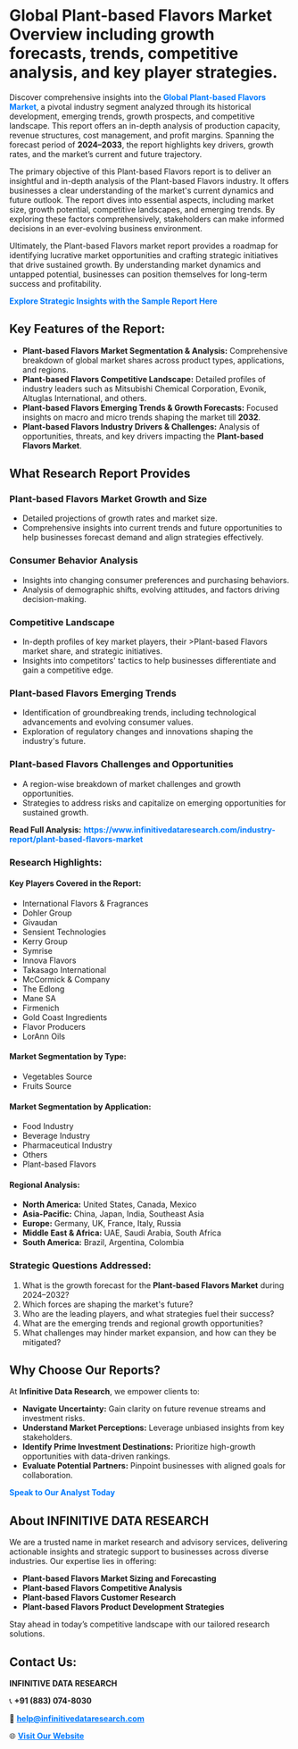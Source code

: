 <h1>Global Plant-based Flavors Market Overview including growth forecasts, trends, competitive analysis, and key player strategies.</h1>
<p>
Discover comprehensive insights into the 
<a href="https://www.infinitivedataresearch.com/industry-report/plant-based-flavors-market" rel="dofollow" style="color: #007BFF; text-decoration: none;"><strong>Global Plant-based Flavors Market</strong></a>, a pivotal industry segment analyzed through its historical development, emerging trends, growth prospects, and competitive landscape. This report offers an in-depth analysis of production capacity, revenue structures, cost management, and profit margins. Spanning the forecast period of <strong>2024–2033</strong>, the report highlights key drivers, growth rates, and the market’s current and future trajectory.
</p>
<p>
The primary objective of this Plant-based Flavors report is to deliver an insightful and in-depth analysis of the Plant-based Flavors industry. It offers businesses a clear understanding of the market's current dynamics and future outlook. The report dives into essential aspects, including market size, growth potential, competitive landscapes, and emerging trends. By exploring these factors comprehensively, stakeholders can make informed decisions in an ever-evolving business environment.
</p>
<p>
Ultimately, the Plant-based Flavors market report provides a roadmap for identifying lucrative market opportunities and crafting strategic initiatives that drive sustained growth. By understanding market dynamics and untapped potential, businesses can position themselves for long-term success and profitability.
</p>
<p>
<a href="https://www.infinitivedataresearch.com/request-sample/reportId=111978" style="color: #007BFF; text-decoration: none;"><strong>Explore Strategic Insights with the Sample Report Here</strong></a>
</p>

<h2>Key Features of the Report:</h2>
<ul>
<li><strong>Plant-based Flavors Market Segmentation & Analysis:</strong> Comprehensive breakdown of global market shares across product types, applications, and regions.</li>
<li><strong>Plant-based Flavors Competitive Landscape:</strong> Detailed profiles of industry leaders such as Mitsubishi Chemical Corporation, Evonik, Altuglas International, and others.</li>
<li><strong>Plant-based Flavors Emerging Trends & Growth Forecasts:</strong> Focused insights on macro and micro trends shaping the market till <strong>2032</strong>.</li>
<li><strong>Plant-based Flavors Industry Drivers & Challenges:</strong> Analysis of opportunities, threats, and key drivers impacting the <strong>Plant-based Flavors Market</strong>.</li>
</ul>

<h2>What Research Report Provides</h2>
<h3>Plant-based Flavors Market Growth and Size</h3>
<ul>
<li>Detailed projections of growth rates and market size.</li>
<li>Comprehensive insights into current trends and future opportunities to help businesses forecast demand and align strategies effectively.</li>
</ul>

<h3>Consumer Behavior Analysis</h3>
<ul>
<li>Insights into changing consumer preferences and purchasing behaviors.</li>
<li>Analysis of demographic shifts, evolving attitudes, and factors driving decision-making.</li>
</ul>

<h3>Competitive Landscape</h3>
<ul>
<li>In-depth profiles of key market players, their >Plant-based Flavors market share, and strategic initiatives.</li>
<li>Insights into competitors' tactics to help businesses differentiate and gain a competitive edge.</li>
</ul>

<h3>Plant-based Flavors Emerging Trends</h3>
<ul>
<li>Identification of groundbreaking trends, including technological advancements and evolving consumer values.</li>
<li>Exploration of regulatory changes and innovations shaping the industry's future.</li>
</ul>

<h3>Plant-based Flavors Challenges and Opportunities</h3>
<ul>
<li>A region-wise breakdown of market challenges and growth opportunities.</li>
<li>Strategies to address risks and capitalize on emerging opportunities for sustained growth.</li>
</ul>
<p><strong>Read Full Analysis:</strong> <a href="https://www.infinitivedataresearch.com/industry-report/plant-based-flavors-market" rel="dofollow" style="color: #007BFF; text-decoration: none;"><strong>https://www.infinitivedataresearch.com/industry-report/plant-based-flavors-market</strong></a></p>
<h3>Research Highlights:</h3>
<h4>Key Players Covered in the Report:</h4>
<ul><li>International Flavors &amp; Fragrances</li><li>Dohler Group</li><li>Givaudan</li><li>Sensient Technologies</li><li>Kerry Group</li><li>Symrise</li><li>Innova Flavors</li><li>Takasago International</li><li>McCormick &amp; Company</li><li>The Edlong</li><li>Mane SA</li><li>Firmenich</li><li>Gold Coast Ingredients</li><li>Flavor Producers</li><li>LorAnn Oils</li></ul>
<h4>Market Segmentation by Type:</h4>
<ul><li>Vegetables Source</li><li>Fruits Source</li></ul>
<h4>Market Segmentation by Application:</h4>
<ul><li>Food Industry</li><li>Beverage Industry</li><li>Pharmaceutical Industry</li><li>Others</li><li>Plant-based Flavors</li></ul>

<h4>Regional Analysis:</h4>
<ul>
<li><strong>North America:</strong> United States, Canada, Mexico</li>
<li><strong>Asia-Pacific:</strong> China, Japan, India, Southeast Asia</li>
<li><strong>Europe:</strong> Germany, UK, France, Italy, Russia</li>
<li><strong>Middle East & Africa:</strong> UAE, Saudi Arabia, South Africa</li>
<li><strong>South America:</strong> Brazil, Argentina, Colombia</li>
</ul>

<h3>Strategic Questions Addressed:</h3>
<ol>
<li>What is the growth forecast for the <strong>Plant-based Flavors Market</strong> during 2024–2032?</li>
<li>Which forces are shaping the market's future?</li>
<li>Who are the leading players, and what strategies fuel their success?</li>
<li>What are the emerging trends and regional growth opportunities?</li>
<li>What challenges may hinder market expansion, and how can they be mitigated?</li>
</ol>

<h2>Why Choose Our Reports?</h2>
<p>At <strong>Infinitive Data Research</strong>, we empower clients to:</p>
<ul>
<li><strong>Navigate Uncertainty:</strong> Gain clarity on future revenue streams and investment risks.</li>
<li><strong>Understand Market Perceptions:</strong> Leverage unbiased insights from key stakeholders.</li>
<li><strong>Identify Prime Investment Destinations:</strong> Prioritize high-growth opportunities with data-driven rankings.</li>
<li><strong>Evaluate Potential Partners:</strong> Pinpoint businesses with aligned goals for collaboration.</li>
</ul>
<p><a href="https://www.infinitivedataresearch.com/industry-report/plant-based-flavors-market" rel="dofollow" style="color: #007BFF; text-decoration: none;"><strong>Speak to Our Analyst Today</strong></a></p>

<h2>About INFINITIVE DATA RESEARCH</h2>
<p>We are a trusted name in market research and advisory services, delivering actionable insights and strategic support to businesses across diverse industries. Our expertise lies in offering:</p>
<ul>
<li><strong>Plant-based Flavors Market Sizing and Forecasting</strong></li>
<li><strong>Plant-based Flavors Competitive Analysis</strong></li>
<li><strong>Plant-based Flavors Customer Research</strong></li>
<li><strong>Plant-based Flavors Product Development Strategies</strong></li>
</ul>
<p>Stay ahead in today’s competitive landscape with our tailored research solutions.</p>

<h2>Contact Us:</h2>
<p><strong>INFINITIVE DATA RESEARCH</strong></p>
<p>📞 <strong>+91 (883) 074-8030</strong></p>
<p>📧 <strong><a href="mailto:help@infinitivedataresearch.com" style="color: #007BFF;">help@infinitivedataresearch.com</a></strong></p>
<p>🌐 <strong><a href="https://www.infinitivedataresearch.com" rel="dofollow" style="color: #007BFF;">Visit Our Website</a></strong></p>